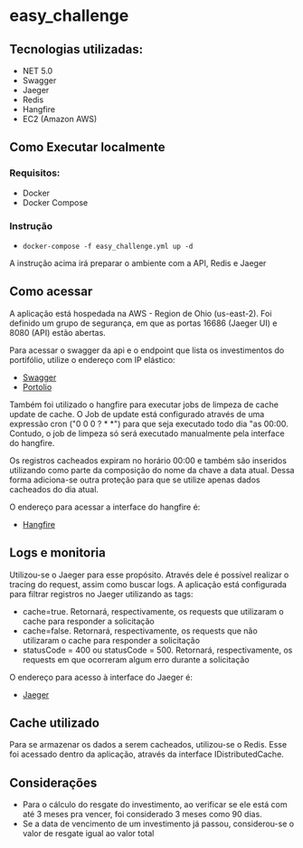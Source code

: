 # easy_challenge

## Tecnologias utilizadas: 
- NET 5.0
- Swagger
- Jaeger
- Redis
- Hangfire
- EC2 (Amazon AWS)

## Como Executar localmente
### Requisitos:
- Docker
- Docker Compose

### Instrução
- ```docker-compose -f easy_challenge.yml up -d```

A instrução acima irá preparar o ambiente com a API, Redis e Jaeger

## Como acessar
A aplicação está hospedada na AWS - Region de Ohio (us-east-2). Foi definido um grupo de segurança, em que as portas 16686 (Jaeger UI) e 8080 (API) estão abertas.

Para acessar o swagger da api e o endpoint que lista os investimentos do portifólio, utilize o endereço com IP elástico: 
- [Swagger](http://3.140.162.51:8080/docs)
- [Portolio](http://3.140.162.51:8080/v1/portfolio)

Também foi utilizado o hangfire para executar jobs de limpeza de cache update de cache. O Job de update está configurado através de uma expressão cron ("0 0 0 ? * *") para que seja executado todo dia "as 00:00. Contudo, o job de limpeza só será executado manualmente pela interface do hangfire.

Os registros cacheados expiram no horário 00:00 e também são inseridos utilizando como parte da composição do nome da chave a data atual. Dessa forma adiciona-se outra proteção para que se utilize apenas dados cacheados do dia atual.

O endereço para acessar a interface do hangfire é:
- [Hangfire](http://3.140.162.51:8080/hangfire)

## Logs e monitoria
Utilizou-se o Jaeger para esse propósito. Através dele é possível realizar o tracing do request, assim como buscar logs. A aplicação está configurada para filtrar registros no Jaeger utilizando as tags:
- cache=true. Retornará, respectivamente, os requests que utilizaram o cache para responder a solicitação
- cache=false. Retornará, respectivamente, os requests que não utilizaram o cache para responder a solicitação
- statusCode = 400 ou statusCode = 500. Retornará, respectivamente, os requests em que ocorreram algum erro durante a solicitação

O endereço para acesso à interface do Jaeger é:
- [Jaeger](http://3.140.162.51:16686/search)

## Cache utilizado
Para se armazenar os dados a serem cacheados, utilizou-se o Redis. Esse foi acessado dentro da aplicação, através da interface IDistributedCache.

## Considerações
- Para o cálculo do resgate do investimento, ao verificar se ele está com até 3 meses pra vencer, foi considerado 3 meses como 90 dias.
- Se a data de vencimento de um investimento já passou, considerou-se o valor de resgate igual ao valor total
